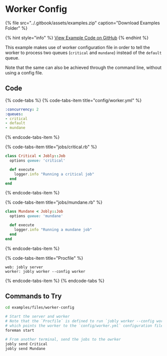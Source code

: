 # Worker Config

{% file src="../.gitbook/assets/examples.zip" caption="Download Examples Folder" %}

{% hint style="info" %}
[View Example Code on GitHub](https://github.com/DannyBen/jobly-docs/tree/master/examples/files/worker-config)
{% endhint %}

This example makes use of worker configuration file in order to tell the worker to process two queues \(`critical` and `mundane`\) instead of the `default` queue.

Note that the same can also be achieved through the command line, without using a config file.

## Code

{% code-tabs %}
{% code-tabs-item title="config/worker.yml" %}
```yaml
:concurrency: 2
:queues:
- critical
- default
- mundane
```
{% endcode-tabs-item %}

{% code-tabs-item title="jobs/critical.rb" %}
```ruby
class Critical < Jobly::Job
  options queue: 'critical'

  def execute
    logger.info "Running a critical job"
  end
end
```
{% endcode-tabs-item %}

{% code-tabs-item title="jobs/mundane.rb" %}
```ruby
class Mundane < Jobly::Job
  options queue: 'mundane'

  def execute
    logger.info "Running a mundane job"
  end
end
```
{% endcode-tabs-item %}

{% code-tabs-item title="Procfile" %}
```text
web: jobly server
worker: jobly worker --config worker
```
{% endcode-tabs-item %}
{% endcode-tabs %}

## Commands to Try

```bash
cd examples/files/worker-config

# Start the server and worker
# Note that the `Procfile` is defined to run `jobly worker --config worker`
# which points the worker to the `config/worker.yml` configuration file
foreman start

# From another terminal, send the jobs to the owrker
jobly send Critical
jobly send Mundane
```

